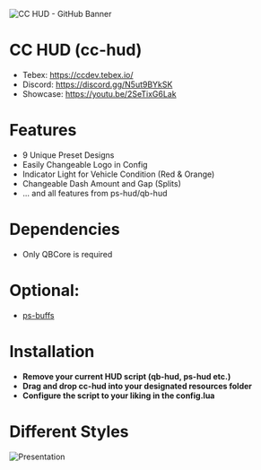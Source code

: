 ![CC HUD - GitHub Banner](https://github.com/CandrexDev/cc-hud/assets/62235410/02989744-3bbd-4cfe-ae4a-fd3ce70193dc)

# CC HUD (cc-hud)
* Tebex: https://ccdev.tebex.io/
* Discord: https://discord.gg/N5ut9BYkSK
* Showcase: https://youtu.be/2SeTixG6Lak

# Features
* 9 Unique Preset Designs
* Easily Changeable Logo in Config
* Indicator Light for Vehicle Condition (Red & Orange)
* Changeable Dash Amount and Gap (Splits)
* ... and all features from ps-hud/qb-hud

# Dependencies
* Only QBCore is required

# Optional:
* [ps-buffs](https://github.com/Project-Sloth/ps-buffs)

# Installation
* **Remove your current HUD script (qb-hud, ps-hud etc.)**
* **Drag and drop cc-hud into your designated resources folder**
* **Configure the script to your liking in the config.lua**

# Different Styles
![Presentation](https://github.com/CandrexDev/cc-hud/assets/62235410/d280f779-ec6d-4a55-a36a-3e9a05530850)
